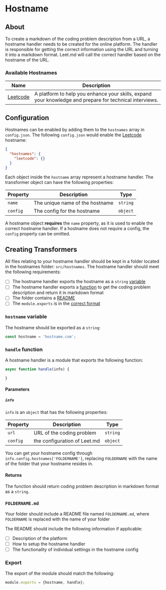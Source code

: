 # Hostname
## About
To create a markdown of the coding problem description from a URL,
a hostname handler needs to be created for the online platform. The handler
is responsible for getting the correct information using the URL and turning
it into a markdown format. Leet.md will call the correct handler based on
the hostname of the URL.

### Available Hostnames
| Name | Description |
|------|-------------|
|[Leetcode](leetcode/LEETCODE.md)| A platform to help you enhance your skills, expand your knowledge and prepare for technical interviews.

## Configuration
Hostnames can be enabled by adding them to the `hostnames` array in `config.json`.
The following `config.json` would enable the [Leetcode](leetcode/LEETCODE.md) hostname:

```json
{
  "hostnames": {
    "leetcode": {}
  }
}
```

Each object inside the `hostname` array represent a hostname handler. The transformer object
can have the following properties:

| Property | Description | Type |
|----------|-------------|------|
| `name` | The unique name of the hostname | `string`
| `config` | The config for the hostname | `object`

A hostname object **requires** the `name` property, as it is used to enable the
correct hostname handler. If a hostname does not require a config, the `config` property
can be omitted.

## Creating Transformers

All files relating to your hostname handler should be kept in a folder located in the hostnames folder: `src/hostnames`.
The hostname handler should meet the following requirements:
- [ ] The hostname handler exports the hostname as a `string` [variable](#hostname-variable)
- [ ] The hostname handler exports a [function](#handle-function) to get the coding problem description and return it in markdown format
- [ ] The folder contains a [README](#foldernamemd)
- [ ] The `module.exports` is in the [correct format](#export)

### `hostname` variable

The hostname should be exported as a `string`:

```javascript
const hostname = 'hostname.com';
```

### `handle` function
A hostname handler is a module that exports the following function:

```js
async function handle(info) {

}
```

#### Parameters

##### `info`

`info` is an `object` that has the following properties:

| Property | Description | Type |
|-------|-------------|------|
| `url` | URL of the coding problem | `string` |
| `config` | the configuration of Leet.md | `object` |

You can get your hostname config through `info.config.hostnames['FOLDERNAME']`, replacing
`FOLDERNAME` with the name of the folder that your hostname resides in.

#### Returns
The function should return coding problem description in markdown format as a `string`.
### `FOLDERNAME.md`
Your folder should include a README file named `FOLDERNAME.md`,
where `FOLDERNAME` is replaced with the name of your folder

The README should include the following information if applicable:
- [ ] Description of the platform
- [ ] How to setup the hostname handler
- [ ] The functionality of individual settings in the hostname config

### Export
The export of the module should match the following:

```javascript
module.exports = {hostname, handle};
```
